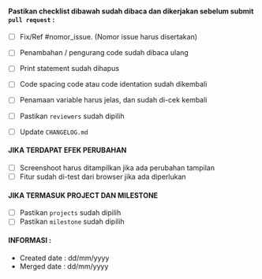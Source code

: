 #### Pastikan checklist dibawah sudah dibaca dan dikerjakan sebelum submit `pull request` :

- [ ] Fix/Ref #nomor_issue. (Nomor issue harus disertakan)
- [ ] Penambahan / pengurang code sudah dibaca ulang
- [ ] Print statement sudah dihapus
- [ ] Code spacing code atau code identation sudah dikembali
- [ ] Penamaan variable harus jelas, dan sudah di-cek kembali
- [ ] Pastikan `reviewers` sudah dipilih
- [ ] Update `CHANGELOG.md`


#### JIKA TERDAPAT EFEK PERUBAHAN
- [ ] Screenshoot harus ditampilkan jika ada perubahan tampilan
- [ ] Fitur sudah di-test dari browser jika ada diperlukan

#### JIKA TERMASUK PROJECT DAN MILESTONE
- [ ] Pastikan `projects` sudah dipilih
- [ ] Pastikan `milestone` sudah dipilih

#### INFORMASI :
- Created date : dd/mm/yyyy
- Merged date  : dd/mm/yyyy